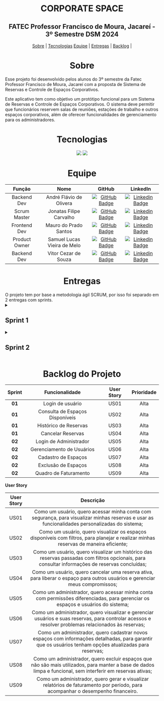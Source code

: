 <span id="topo"></span>
<h1 align="center"> CORPORATE SPACE  </h1>
<h2 align="center"> FATEC Professor Francisco de Moura, Jacareí - 3º Semestre DSM 2024 </h2>

<p align="center">
    <a href="#sobre">Sobre</a> |
    <a href="#tecnologias">Tecnologias</a>
    <a href="#equipe">Equipe</a> |
    <a href="#entregas">Entregas</a> |
    <a href="#backlog">Backlog</a> |
</p>

<span id="sobre"></span>
<h1 align="center">Sobre</h1>
<p>
Esse projeto foi desenvolvido pelos alunos do 3º semestre da Fatec Professor Francisco de Moura, Jacareí com a proposta de Sistema de Reservas e Controle de Espaços Corporativos.
</p>
<p>
Este aplicativo tem como objetivo um protótipo funcional para um Sistema de Reservas e Controle de Espaços Corporativos. O sistema deve permitir que funcionários reservem salas de reuniões, estações de trabalho e outros espaços corporativos, além de oferecer funcionalidades de gerenciamento para os administradores.
</p>

<span id="tecnologias"></span>
<h1 align="center">Tecnologias</h1>
<p align="center">
<img src="https://img.shields.io/badge/figma-Arcoiris?style=for-the-badge&logo=figma&logoColor=white&colorA=FF0000&colorB=FF7F00">
<img src="https://img.shields.io/badge/github-black?style=for-the-badge&logo=github&logoColor=white">

</p>
<span id="equipe"></span>
<h1 align="center">Equipe</h1>

| Função | Nome | GitHub | LinkedIn |
| :-: | :-: | :-: | :-: |
|Backend Dev|André Flávio de Olivera|[![GitHub Badge](https://img.shields.io/badge/GitHub-111217?style=flat-square&logo=github&logoColor=white)](https://github.com/andreflavio)| [![Linkedin Badge](https://img.shields.io/badge/Linkedin-blue?style=flat-square&logo=Linkedin&logoColor=white)](https://www.linkedin.com/in/andr%C3%A9fl%C3%A1vio/)|
|Scrum Master|Jonatas Filipe Carvalho|[![GitHub Badge](https://img.shields.io/badge/GitHub-111217?style=flat-square&logo=github&logoColor=white)](https://github.com/filipejonatas)| [![Linkedin Badge](https://img.shields.io/badge/Linkedin-blue?style=flat-square&logo=Linkedin&logoColor=white)](https://www.linkedin.com/in/jonatas-filipe-aa4534165/)|
|Frontend Dev|Mauro do Prado Santos|[![GitHub Badge](https://img.shields.io/badge/GitHub-111217?style=flat-square&logo=github&logoColor=white)](https://github.com/omaurosantos)| [![Linkedin Badge](https://img.shields.io/badge/Linkedin-blue?style=flat-square&logo=Linkedin&logoColor=white)](https://www.linkedin.com/in/mauro-do-prado-santos-350b2720a/) |
|Product Owner|Samuel Lucas Vieira de Melo|[![GitHub Badge](https://img.shields.io/badge/GitHub-111217?style=flat-square&logo=github&logoColor=white)](https://github.com/SamuelLucasVieira)| [![Linkedin Badge](https://img.shields.io/badge/Linkedin-blue?style=flat-square&logo=Linkedin&logoColor=white)](https://www.linkedin.com/in/samuel-lucas-7a3256144/) |
|Backend Dev|Vitor Cezar de Souza|[![GitHub Badge](https://img.shields.io/badge/GitHub-111217?style=flat-square&logo=github&logoColor=white)](https://github.com/vooshybee)| [![Linkedin Badge](https://img.shields.io/badge/Linkedin-blue?style=flat-square&logo=Linkedin&logoColor=white)](https://www.linkedin.com/in/vitor-souza-29077228b/) |


<span id="entregas"></span>
<h1 align="center">Entregas</h1>
O projeto tem por base a metodologia ágil SCRUM, por isso foi separado em 2 entregas com sprints.

<!-- <br />
<img src="docs\img\" alt="Gif da Entrega 1">

<br /> -->

<details>
<summary><h2>Sprint 1</h2></summary>
<p>Focada no desenvolvimento do backlog e distribuição de tarefas.</p>

<b>Sprint Backlog:<b>

| Sprint | Funcionalidade | Prioridade |
| :--:   | :-----------:  | :--------: |
| **01** | Login de usuário| US01 | Alta |
| **01** | Consulta de Espaços Disponíveis   | US02 | Alta |
| **01** | Histórico de Reservas | US03 | Alta |
| **01** | Cancelar Reservas | US04 | Alta |


## Gráfico de Burndown
![Gráfico de Burndown](/docs/burndown_spt1.png)

<h2>Tarefas</h2>
<p>O grupo optou pela organização das tarefas fazendo uso de épicos, User Story, tarefas e subtarefas.</p>
<p>Nesta Sprint 1, o foco do grupo foi desenvolvimento do backlog e disbuição de tarefas com base em Adminstração e Configuração do Sistema.</p>

| Tipo       | Descrição |
| :--:       | :--------:| 
| Épico      | 	Gerenciamento de Reservas |
| User Story | US01 - Login de Usuário |
| Subtarefa  | Criar protótipo de tela de login, com campos para mail e senha, e mensagem de erro simulada para credenciais inválidas. |
| User Story | US02 - Consulta de Espaços Disponíveis |
| Subtarefa  | Criar protótipo de tela de consulta de espaços, com uma lista simulada de espaços e filtros fictícios (data, tipo, etc.). |
| User Story | US03 - Histórico de Reservas |
| Subtarefa  | Criar protótipo de tela para exibir reservas passadas, com filtros simulados por data e espaço. |
| User Story | US04 - Cancelar Reservas |
| Subtarefa  | Criar protótipo com funcionalidade de cancelamento de reserva, exibindo uma confirmação simulada antes da ação ser realizada e mensagem de sucesso após cancelamento.|



</details>

<details>
<summary><h2>Sprint 2</h2></summary>
<p>Focada na entrega do Figma,com as funcionalidades da Administração e Configurações do Sistema.</p>
<b>Sprint Backlog:<b>

| Sprint | Funcionalidade | Prioridade |
| :--:   | :-----------:  | :--------: |
| **02** | Login de Administrador | US05 | Alta |
| **02** | Gerenciamento de Usuários | US06 | Alta |
| **02** | Cadastro de Espaços | US07 | Alta |
| **02** | Exclusão de Espaços | US08 | Alta |
| **02** | Quadro de Faturamento | US09 | Alta |


## Gráfico de Burndown
![Gráfico de Burndown](/docs/burndown_spt2.png)

<h2>Tarefas</h2>
<p>Optando pela entrega do protótipo da aplicação Administração e Configurações do Sistema </p>
<p> Na Sprint 2, o grupo direcionou seus esforços para o desenvolvimento das telas de ... .</p>

| Tipo       | Descrição |
| :--:       | :--------:| 
| Épico      | Gerenciamento de Espaços e Usuários |
| User Story | US05 - Login de Administrador |
| Subtarefa  | Criar protótipo de página de login com validação simulada e diferenciação visual de permissões |
| User Story | US06 - Gerenciamento de Usuários |
| Subtarefa  | Criar protótipo de painel de gerenciamento de usuários, com tabelas e filtros fictícios. |
| User Story | US07 - Cadastro de Espaços |
| Subtarefa  | Criar protótipo de formulário para cadastro de espaços, com validação simulada (exemplo: exibir sucesso ao enviar dados fictícios). |
| User Story | US08 - Exclusão de Espaços |
| Subtarefa  | Criar protótipo com botão de exclusão em espaços cadastrados, exibindo confirmação e feedback fictício |
| User Story | US09 - Quadro de Faturamento |
| Subtarefa  | Criar protótipo de tela para visualização de relatórios com dados simulados, exibindo opções fictícias para exportação. |


[Link para o design no Figma]()
</details>


<span id="backlog"></span>
<h1 align="center">Backlog do Projeto</h1>

| Sprint | Funcionalidade | User Story | Prioridade |
| :--:   | :-----------:  | :--------: | :--------: |
| **01** | Login de usuário| US01 | Alta |
| **01** | Consulta de Espaços Disponíveis   | US02 | Alta |
| **01** | Histórico de Reservas | US03 | Alta |
| **01** | Cancelar Reservas | US04 | Alta |
| **02** | Login de Administrador | US05 | Alta |
| **02** | Gerenciamento de Usuários | US06 | Alta |
| **02** | Cadastro de Espaços | US07 | Alta |
| **02** | Exclusão de Espaços | US08 | Alta |
| **02** | Quadro de Faturamento | US09 | Alta |

<b>User Story</b>

| User Story | Descrição |
| :--: | :-----------:  |
|US01|Como um usuário, quero acessar minha conta com segurança, para visualizar minhas reservas e usar as funcionalidades personalizadas do sistema;|
|US02|Como um usuário, quero visualizar os espaços disponíveis com filtros, para planejar e realizar minhas reservas de maneira eficiente;|
|US03|Como um usuário, quero visualizar um histórico das reservas passadas com filtros opcionais, para consultar informações de reservas concluídas;|
|US04|Como um usuário, quero cancelar uma reserva ativa, para liberar o espaço para outros usuários e gerenciar meus compromissos;|
|US05|Como um administrador, quero acessar minha conta com permissões diferenciadas, para gerenciar os espaços e usuários do sistema;|
|US06|Como um administrador, quero visualizar e gerenciar usuários e suas reservas, para controlar acessos e resolver problemas relacionados às reservas;|
|US07|Como um administrador, quero cadastrar novos espaços com informações detalhadas, para garantir que os usuários tenham opções atualizadas para reservas;|
|US08|Como um administrador, quero excluir espaços que não são mais utilizados, para manter a base de dados limpa e funcional, sem interferir em reservas ativas;|
|US09|Como um administrador, quero gerar e visualizar relatórios de faturamento por período, para acompanhar o desempenho financeiro.|




